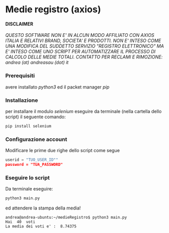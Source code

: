 # Medie registro (axios)

#### DISCLAIMER
_QUESTO SOFTWARE NON E' IN ALCUN MODO AFFILIATO CON AXIOS ITALIA E RELATIVI BRAND, SOCIETA' E PRODOTTI. NON E' INTESO COME UNA MODIFICA DEL SUDDETTO SERVIZIO "REGISTRO ELETTRONICO" MA E' INTESO COME UNO SCRIPT PER AUTOMATIZZARE IL PROCESSO DI CALCOLO DELLE MEDIE TOTALI.
CONTATTO PER RECLAMI E RIMOZIONE: andrea (at) andreasau (dot) it_

### Prerequisiti
avere installato _python3_ ed il packet manager _pip_

### Installazione
per installare il modulo _selenium_ eseguire da terminale (nella cartella dello script) il seguente comando:
```bash
pip install selenium
```

### Configurazione account
Modificare le prime due righe dello script come segue
```py
userid = "TUO_USER_ID""
password = "TUA_PASSWORD"
```

### Eseguire lo script
Da terminale eseguire:
```bash
python3 main.py
```
ed attendere la stampa della media!
```shell
andrea@andrea-ubuntu:~/medieRegistro$ python3 main.py 
Hai  40  voti
La media dei voti e' :  8.74375
```

